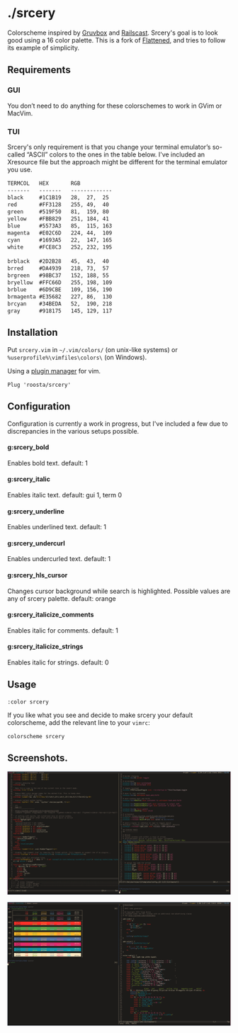 ./srcery
================================

Colorscheme inspired by [Gruvbox](https://github.com/morhetz/gruvbox) and [Railscast](https://chriskempson.github.io/base16/#railscasts). Srcery's goal is to look good using a 16 color palette. This is a fork of [Flattened](https://github.com/romainl/flattened), and tries to follow its example of simplicity.

## Requirements

### GUI

You don’t need to do anything for these colorschemes to work in GVim or MacVim.

### TUI

Srcery's only requirement is that you change your terminal emulator’s so-called “ASCII” colors to the ones in the table below.
I've included an Xresource file but the approach might be different for the terminal emulator you use.

```
TERMCOL   HEX       RGB
-------   -------   -------------
black     #1C1B19   28,  27,  25
red       #FF3128   255, 49,  40
green     #519F50   81,  159, 80
yellow    #FBB829   251, 184, 41
blue      #5573A3   85,  115, 163
magenta   #E02C6D   224, 44,  109
cyan      #1693A5   22,  147, 165
white     #FCE8C3   252, 232, 195

brblack   #2D2B28   45,  43,  40
brred     #DA4939   218, 73,  57
brgreen   #98BC37   152, 188, 55
bryellow  #FFC66D   255, 198, 109
brblue    #6D9CBE   109, 156, 190
brmagenta #E35682   227, 86,  130
brcyan    #34BEDA   52,  190, 218
gray      #918175   145, 129, 117
```

## Installation

Put `srcery.vim` in `~/.vim/colors/` (on unix-like systems) or `%userprofile%\vimfiles\colors\` (on Windows).

Using a [plugin manager](https://github.com/junegunn/vim-plug) for vim.
```vimrc
Plug 'roosta/srcery'
```

## Configuration

Configuration is currently a work in progress, but I've included a few due to discrepancies in the various setups possible.

#### g:srcery_bold

Enables bold text.
default: 1

#### g:srcery_italic

Enables italic text.
default: gui 1, term 0

#### g:srcery_underline

Enables underlined text.
default: 1

#### g:srcery_undercurl

Enables undercurled text.
default: 1

#### g:srcery_hls_cursor

Changes cursor background while search is highlighted. Possible values are any of srcery palette.
default: orange

#### g:srcery_italicize_comments

Enables italic for comments.
default: 1

#### g:srcery_italicize_strings

Enables italic for strings.
default: 0

## Usage
```
:color srcery
```

If you like what you see and decide to make srcery your default colorscheme, add the relevant line to your `vimrc`:

    colorscheme srcery

## Screenshots.

![srcery vim](screenshots/scery_vim.png)

![srcery shell](screenshots/scery_shell.png)
